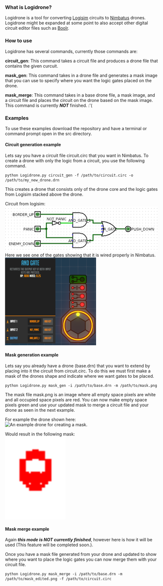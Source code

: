 ### What is Logidrone?
Logidrone is a tool for converting [Logisim] circuits to [Nimbatus] drones.
Logidrone might be expanded at some point to also accept other digital circuit editor files such as [Boolr].


### How to use
Logidrone has several commands, currently those commands are:

**circuit_gen**: This command takes a circuit file and produces a drone file that contains the given curcuit.

**mask_gen**: This command takes in a drone file and generates a mask image that you can use to specify where you want the logic gates placed on the drone.

**mask_merge**: This command takes in a base drone file, a mask image, and a circuit file and places the circuit on the drone based on the mask image.
This command is currently ***NOT*** finished. :'( 

### Examples
To use these examples download the repository and have a terminal or command prompt open in the src directory.

#### Circuit generation example
Lets say you have a circuit file circuit.circ that you want in Nimbatus. To create a drone with only the logic from a circuit, you use the following command.
```
python Logidrone.py circuit_gen -f /path/to/circuit.circ -o /path/to/my_new_drone.drn
```
This creates a drone that consists only of the drone core and the logic gates from Logisim stacked above the drone.

Circuit from logisim:
<br/>
![alt text][logisim_circuit]
<br/>
Here we see one of the gates showing that it is wired properly in Nimbatus.
<br/>
<img src="https://github.com/houstonlucas/Logidrone/blob/master/readme_images/circuit_in_Nimbatus.png" alt="The example circuit imported into Nimbatus." width="300"/>

#### Mask generation example
Lets say you already have a drone (base.drn) that you want to extend by placing into it the circuit from circuit.circ.
To do this we must first make a mask of the drones shape and indicate where we want gates to be placed.

```
python Logidrone.py mask_gen -i /path/to/base.drn -m /path/to/mask.png
```
The mask file mask.png is an image where all empty space pixels are white and all occupied space pixels are red. You can now make empty space pixels green and use your updated mask to merge a circuit file and your drone as seen in the next example.

For example the drone shown here:
<br/>
<img src="https://github.com/houstonlucas/Logidrone/blob/master/readme_image/drone_for_mask.png" alt="An example drone for creating a mask." width="100"/>

Would result in the following mask:
<br/>
<img src="https://github.com/houstonlucas/Logidrone/blob/master/readme_images/my_mask.png" alt="The mask produced by the example drone." width="200"/>

#### Mask merge example
Again ***this mode is NOT currently finished***, however here is how it will be used (This feature will be completed soon.).

Once you have a mask file generated from your drone and updated to show where you want to place the logic gates you can now merge them with your circuit file.

```
python Logidrone.py mask_merge -i /path/to/base.drn -m /path/to/mask_edited.png -f /path/to/circuit.circ
```

[Logisim]: http://logisim.altervista.org/
[Nimbatus]: https://www.nimbatus.ch/
[Boolr]:http://boolr.me/


[logisim_circuit]: https://github.com/houstonlucas/Logidrone/blob/master/readme_images/Logisim_circuit.png "An example circuit in logisim."

[circuit_in_Nimbatus]: https://github.com/houstonlucas/Logidrone/blob/master/readme_images/circuit_in_Nimbatus.png "The example circuit imported into Nimbatus."

[drone_to_mask]: https://github.com/houstonlucas/Logidrone/blob/master/readme_images/drone_for_mask.png "An example drone for creating a mask."

[drone_mask]: https://github.com/houstonlucas/Logidrone/blob/master/readme_images/my_mask.png "The mask produced by the example drone."

[drone_mask_edited]: https://github.com/houstonlucas/Logidrone/blob/master/readme_images/my_mask_edited.png "The mask updated to show where gates can be placed."




